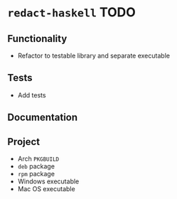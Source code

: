 # `redact-haskell` TODO

## Functionality

* Refactor to testable library and separate executable

## Tests

* Add tests

## Documentation

## Project

* Arch `PKGBUILD`
* `deb` package
* `rpm` package
* Windows executable
* Mac OS executable

